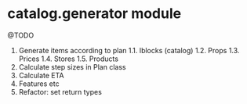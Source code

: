 # catalog.generator module

@TODO
1. Generate items according to plan
1.1. Iblocks  (catalog)
1.2. Props
1.3. Prices
1.4. Stores
1.5. Products
2. Calculate step sizes in Plan class
3. Calculate ETA
4. Features etc
5. Refactor: set return types
